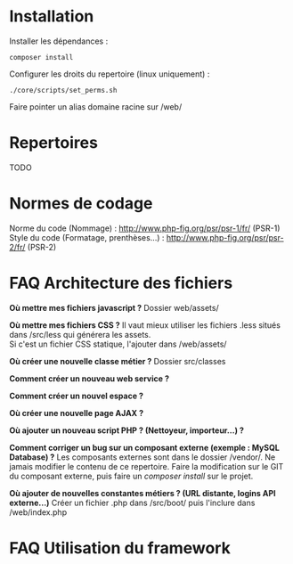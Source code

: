# Installation

Installer les dépendances :
```
composer install
```

Configurer les droits du repertoire (linux uniquement) :
```
./core/scripts/set_perms.sh
```

Faire pointer un alias domaine racine sur /web/

# Repertoires

TODO

# Normes de codage
Norme du code (Nommage) : http://www.php-fig.org/psr/psr-1/fr/ (PSR-1)
Style du code (Formatage, prenthèses...) : http://www.php-fig.org/psr/psr-2/fr/ (PSR-2)


# FAQ Architecture des fichiers

**Où mettre mes fichiers javascript ?**
Dossier web/assets/

**Où mettre mes fichiers CSS ?**
Il vaut mieux utiliser les fichiers .less situés dans /src/less qui générera les assets.  
Si c'est un fichier CSS statique, l'ajouter dans /web/assets/

**Où créer une nouvelle classe métier ?**
Dossier src/classes

**Comment créer un nouveau web service ?**

**Comment créer un nouvel espace ?**

**Où créer une nouvelle page AJAX ?**

**Où ajouter un nouveau script PHP ? (Nettoyeur, importeur...) ?**

**Comment corriger un bug sur un composant externe (exemple : MySQL Database) ?**
Les composants externes sont dans le dossier /vendor/. Ne jamais modifier le contenu de ce repertoire.
Faire la modification sur le GIT du composant externe, puis faire un *composer install* sur le projet.

**Où ajouter de nouvelles constantes métiers ? (URL distante, logins API externe...)**
Créer un fichier .php dans /src/boot/ puis l'inclure dans /web/index.php

# FAQ Utilisation du framework
